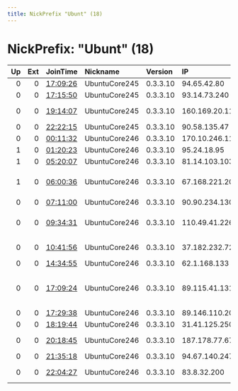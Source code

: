 ```yaml
---
title: NickPrefix "Ubunt" (18)
---
```


# NickPrefix: "Ubunt" (18)

|   Up |   Ext | JoinTime                                                                                            | Nickname      | Version   | IP             | AS                                       | CC   |   ORp |   Dirp | OS    | Contact   |   eFamMembers |
|-----:|------:|:----------------------------------------------------------------------------------------------------|:--------------|:----------|:---------------|:-----------------------------------------|:-----|------:|-------:|:------|:----------|--------------:|
|    0 |     0 | [17:09:26](https://metrics.torproject.org/rs.html#details/74AFCF0593A6254045271162268B92D6A46B433E) | UbuntuCore245 | 0.3.3.10  | 94.65.42.80    | OTEnet S.A.                              | gr   | 44013 |      0 | Linux | None      |             1 |
|    0 |     0 | [17:15:50](https://metrics.torproject.org/rs.html#details/0B608BC54AAC5C383BBAF179FBF8C262B1CE77DA) | UbuntuCore245 | 0.3.3.10  | 93.14.73.240   | SFR SA                                   | fr   | 32971 |      0 | Linux | None      |             1 |
|    0 |     0 | [19:14:07](https://metrics.torproject.org/rs.html#details/80F0785DE672BDC37CE510A65E68487A04206D8C) | UbuntuCore245 | 0.3.3.10  | 160.169.20.11  | Itissalat Al-MAGHRIB                     | ma   | 43377 |      0 | Linux | None      |             1 |
|    0 |     0 | [22:22:15](https://metrics.torproject.org/rs.html#details/4751D1DE94086CB32838665E714BFA31AD2BB45D) | UbuntuCore245 | 0.3.3.10  | 90.58.135.47   | Orange                                   | fr   | 35167 |      0 | Linux | None      |             1 |
|    0 |     0 | [00:11:32](https://metrics.torproject.org/rs.html#details/3B8C455C1E6B3642A1661BC6DD6C2FD93B324056) | UbuntuCore246 | 0.3.3.10  | 170.10.246.113 | None                                     | ca   | 40491 |      0 | Linux | None      |             1 |
|    1 |     0 | [01:20:23](https://metrics.torproject.org/rs.html#details/AA70308D0F8496CC4F06559C155B886130CB66C8) | UbuntuCore246 | 0.3.3.10  | 95.24.18.95    | VimpelCom                                | ru   | 33111 |      0 | Linux | None      |             1 |
|    1 |     0 | [05:20:07](https://metrics.torproject.org/rs.html#details/511D17987107F24ED55CE3FCED1F185782519E1A) | UbuntuCore246 | 0.3.3.10  | 81.14.103.103  | Herault Telecom                          | fr   | 46535 |      0 | Linux | None      |             1 |
|    1 |     0 | [06:00:36](https://metrics.torproject.org/rs.html#details/8AEDB2AEDFD7DC1CC2DE95E06BDA95D189ADA43D) | UbuntuCore246 | 0.3.3.10  | 67.168.221.207 | Comcast Cable Communications, LLC        | us   | 41099 |      0 | Linux | None      |             1 |
|    0 |     0 | [07:11:00](https://metrics.torproject.org/rs.html#details/5BDE95189776394E7658A9473B1C4C1090523065) | UbuntuCore246 | 0.3.3.10  | 90.90.234.130  | Orange                                   | fr   | 43983 |      0 | Linux | None      |             1 |
|    0 |     0 | [09:34:31](https://metrics.torproject.org/rs.html#details/95150B804D80C830956D9D1D67F27721A0C47F17) | UbuntuCore246 | 0.3.3.10  | 110.49.41.226  | Super Broadband Network                  | th   | 34219 |      0 | Linux | None      |             1 |
|    0 |     0 | [10:41:56](https://metrics.torproject.org/rs.html#details/2C04FD7856289CFEAC67FF257671D6B8A3E97DCB) | UbuntuCore246 | 0.3.3.10  | 37.182.232.72  | Vodafone Italia S.p.A.                   | it   | 43939 |      0 | Linux | None      |             1 |
|    0 |     0 | [14:34:55](https://metrics.torproject.org/rs.html#details/EC3395AD26FABC08DE27CAD14F77442F5A389647) | UbuntuCore246 | 0.3.3.10  | 62.1.168.133   | Forthnet                                 | gr   | 44667 |      0 | Linux | None      |             1 |
|    0 |     0 | [17:09:24](https://metrics.torproject.org/rs.html#details/4401B1A660424BA352BB5220385C725E3F118F05) | UbuntuCore246 | 0.3.3.10  | 89.115.41.131  | Vodafone Portugal - Communicacoes Pessoa | pt   | 43257 |      0 | Linux | None      |             1 |
|    0 |     0 | [17:29:38](https://metrics.torproject.org/rs.html#details/4C9358B80E9941D4C1D5C75907364849E5290789) | UbuntuCore246 | 0.3.3.10  | 89.146.110.205 | Sarkor-Telecom                           | uz   | 42155 |      0 | Linux | None      |             1 |
|    0 |     0 | [18:19:44](https://metrics.torproject.org/rs.html#details/C3C9F5A8353F1334B359D32B4DE01307D1A74006) | UbuntuCore246 | 0.3.3.10  | 31.41.125.250  | Crane Ltd                                | ru   | 35239 |      0 | Linux | None      |             1 |
|    0 |     0 | [20:18:45](https://metrics.torproject.org/rs.html#details/98E70C90C57ED75DDDBC03471BA3A0C0D22A255B) | UbuntuCore246 | 0.3.3.10  | 187.178.77.67  | Axtel, S.A.B. de C.V.                    | mx   | 42775 |      0 | Linux | None      |             1 |
|    0 |     0 | [21:35:18](https://metrics.torproject.org/rs.html#details/445F3CBCE8037CB78B14D59596548A7EE2A6FA58) | UbuntuCore246 | 0.3.3.10  | 94.67.140.247  | OTEnet S.A.                              | gr   | 37901 |      0 | Linux | None      |             1 |
|    0 |     0 | [22:04:27](https://metrics.torproject.org/rs.html#details/F4AEA6D961CAA392E0137F8EA2BA006C0A39758A) | UbuntuCore246 | 0.3.3.10  | 83.8.32.200    | Orange Polska Spolka Akcyjna             | pl   | 41949 |      0 | Linux | None      |             1 |
